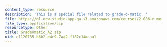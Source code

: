 ```yaml
---
content_type: resource
description: 'This is a special file related to grade-o-matic. '
file: https://ol-ocw-studio-app-qa.s3.amazonaws.com/courses/2-086-numerical-computation-for-mechanical-engineers-spring-2013/e1120735b6b2e4c97aa2f182c18aeaa1_Gradeomatic_A2.zip
file_type: application/zip
resourcetype: Other
title: Gradeomatic_A2.zip
uid: e1120735-b6b2-e4c9-7aa2-f182c18aeaa1
---
```


